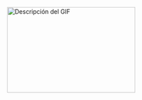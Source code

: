 <img src="[enlace_del_gif](https://github.com/Gerardgfc/Gerardgfc/assets/90930270/17a20664-9eec-49e0-8eaa-9acb7ba7e6c7)https://github.com/Gerardgfc/Gerardgfc/assets/90930270/17a20664-9eec-49e0-8eaa-9acb7ba7e6c7" alt="Descripción del GIF" width="300" height="200">
